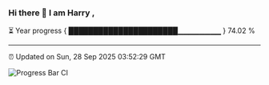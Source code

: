 ### Hi there 👋 I am Harry , 

⏳ Year progress { ██████████████████████▁▁▁▁▁▁▁▁ } 74.02 %

---

⏰ Updated on Sun, 28 Sep 2025 03:52:29 GMT

![Progress Bar CI](https://github.com/duykhang68/duykhang68/workflows/Progress%20Bar%20CI/badge.svg)
